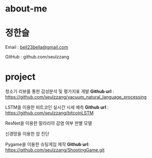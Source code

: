 # about-me

# 정한슬
Email : bell23bella@gmail.com

GitHub : github.com/seulzzang

# 

# project
청소기 리뷰를 통한 감성분석 및 평가지표 개발
**Github url** : https://github.com/seulzzang/vacuum_natural_language_processing

LSTM을 이용한 비트코인 실시간 시세 예측
**Github url** : https://github.com/seulzzang/bitcoinLSTM

ResNet을 이용한 말라리아 감염 여부 판별 모델


신경망을 이용한 암 진단


Pygame을 이용한 슈팅게임 제작
**Github url**: https://github.com/seulzzang/ShootingGame.git
